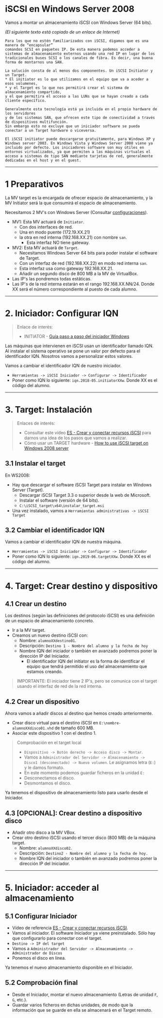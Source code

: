 
# iSCSI en Windows Server 2008

Vamos a montar un almacenamiento iSCSI con Windows Server (64 bits).

*(El siguiente texto está copiado de un enlace de Internet)*

```
Para los que no estén familiarizados con iSCSI, digamos que es una manera de “encapsular”
comandos SCSI en paquetes IP. De esta manera podemos acceder a sistemas de almacenamiento externos usando una red IP en lugar de los tradicionales buses SCSI o los canales de fibra. Es decir, una buena forma de montarnos una SAN.

La solución consta de al menos dos componentes. Un iSCSI Initiator y un Target.
* El initiator es lo que utilizamos en el equipo que va a aceder a esos volumenes,
* y el Target es lo que nos permitirá crear el sistema de almacenamiento compartido,
y el que permitira el acceso a las LUNs que se hayan creado a cada cliente específico.

Generalmente esta tecnología está ya incluida en el propio hardware de los servidores
y de los sistemas SAN, que ofrecen este tipo de conectividad a través de dispositivos multifunción.
Sin embargo esto no excluye que un iniciador software se pueda conectar a un Target hardware o viceversa.

El iSCSI initiator puede descargarse gratuitamente, para Windows XP y Windows server 2003. En Windows Vista y Windows Server 2008 viene ya incluido por defecto. Los iniciadores software son muy útiles en entornos virtualizados, ya que permiten a las máquinas virtuales el acceso a sistemas de tipo SAN mediante tarjetas de red, generalmente dedicadas en el host y en el guest.
```

---

# 1 Preparativos

La MV target es la encargada de ofrecer espacio de almacenamiento, y la MV Initiator será la que
consumirá el espacio de almacenamiento.

Necesitamos 2 MV's con Windows Server (Consultar [configuraciones](../../global/configuracion/windows-server.md)).
* MV1: Esta MV actuará de `Initiator`.
    * Con dos interfaces de red.
    * Una en modo puente (172.19.XX.21)
    * la otra en red interna (192.168.XX.21) con nombre `san`.
        * Esta interfaz NO tiene gateway.
* MV2: Esta MV actuará de `Target`.
    * Necesitamos Windows Server 64 bits para poder instalar el software de Target.
    * Con un interfaz de red (192.168.XX.22) en modo red interna `san`.
    * Esta interfaz usa como gateway 192.168.XX.21.
    * Añadir un segundo disco de 800 MB a la MV de VirtualBox.
* Las IP's las pondremos todas estáticas.
* Las IP's de la red interna estarán en el rango 192.168.XX.NN/24.
Donde XX será el número correspondiente al puesto de cada alumno.

---

# 2. Iniciador: Configurar IQN

> Enlace de interés:
> * INITIATOR - [Guía paso a paso del iniciador Windows](https://technet.microsoft.com/es-es/library/ee338476%28v=ws.10%29.aspx)

Las máquinas que intervienen en iSCSI usan un identificador llamado IQN. Al instalar el sistema
operativo se pone un valor por defecto para el identificador IQN. Nosotros vamos a personalizar estos valores.

Vamos a cambiar el identificador IQN de nuestro iniciador.
* `Herramientas -> iSCSI Iniciador -> Configurar -> Identificador`
* Poner como IQN lo siguiente: `iqn.2018-05.initiatorXXw`. Donde XX es el código del alumno.

---

# 3. Target: Instalación

> Enlaces de interés:
> * Consultar este vídeo [ES - Crear y conectar recursos iSCSI](https://youtu.be/_77UL2kZEEA) para darnos una idea
de los pasos que vamos a realizar.
> * Cómo usar un TARGET hardware - [How to use iSCSI target on Windows 2008 server](https://www.synology.com/en-global/knowledgebase/DSM/tutorial/Virtualization/How_to_use_iSCSI_Targets_on_a_Windows_Server)

## 3.1 Instalar el target

En WS2008:
* Hay que descargar el software iSCSI Target para instalar en Windows Server (Target).
    * Descargar iSCSI Target 3.3 o superior desde la web de Microsoft.
    * Instalar el software (versión de 64 bits).
    * `C:\iSCSI_target\x64\instalar_target.msi`
* Una vez instalado, vamos a `Herramientas administrativas -> iSCSI Target`

## 3.2 Cambiar el identificador IQN 

Vamos a cambiar el identificador IQN de nuestra máquina.
* `Herramientas -> iSCSI Iniciador -> Configurar -> Identificador`
* Poner como IQN lo siguiente: `iqn.2019-06.targetXXw`. Donde XX es el código del alumno.

---

# 4. Target: Crear destino y dispositivo 

## 4.1 Crear un destino

Los destinos (según las definiciones del protocolo iSCSI) es una definición de un espacio de almacenamiento concreto.

* Ir a la MV target.
* Creamos un nuevo destino iSCSI con:
    * Nombre: `alumnoXXdestino01`.
    * Descripción: `Destino 1 - Nombre del alumno y la fecha de hoy`
    * Nombre IQN del iniciador o también en avanzado podremos poner la dirección IP del Iniciador.
        * El identificador IQN del initiator es la forma de identificar el equipo que tendrá permitido el uso del almacenamiento que estamos creando.

> IMPORTANTE: El iniciador tiene 2 IP's, pero se comunica con el target usando el interfaz de red de la red interna.

## 4.2 Crear un dispositivo

Ahora vamos a añadir discos al destino que hemos creado anteriormente.
* Crear disco virtual para el destino iSCSI en `E:\nombre-alumnoXXdisco01.vhd` de tamaño 600 MB.
* Asociar este dispositivo 1 con el destino 1.

> Comprobación en el target local
>
> * `Dispositivo -> Botón derecho -> Acceso disco -> Montar`.
> * Vamos a `Administrador del Servidor -> Almacenamiento -> Disco1 (desconectado) -> Nuevo volumen`. Le asignamos letra (`E:`) y le damos formato.
> * En este momento podemos guardar ficheros en la unidad `E:`
> * Desconectamos el disco.
> * Desmontamos el disco.

Ya tenemos el dispositivo de almacenamiento listo para usarlo desde el Iniciador.

## 4.3 [OPCIONAL]: Crear destino a dispositivo disco

* Añadir otro disco a la MV VBox.
* Crear otro destino iSCSI usando el tercer disco (800 MB) de la máquina target.
    * Nombre: `alumnoXXdisco02`.
    * Descripción: `Destino2 - Nombre del alumno y la fecha de hoy.`
    * Nombre IQN del iniciador o también en avanzado podremos poner la dirección IP del Iniciador.

---

# 5. Iniciador: acceder al almacenamiento

## 5.1 Configurar Iniciador

* Vídeo de referencia [ES - Crear y conectar recursos iSCSI](https://youtu.be/_77UL2kZEEA).
* Vamos al iniciador. El software Iniciador ya viene preinstalado.
Sólo hay que configurarlo para conectar con el target.
* `Destino -> IP del target`
* Vamos a `Administrador del Servidor -> Almacenamiento -> Administrador de Discos`
* Ponemos el disco en línea.

Ya tenemos el nuevo almacenamiento disponible en el Iniciador.

## 5.2 Comprobación final

* Desde el Iniciador, montar el nuevo almacenamiento (Letras de unidad `F`, `G`, etc.).
* Guardar varios ficheros en dichas unidades, de modo que la información que se guarde en ella
se almacenará en el Target remoto.
